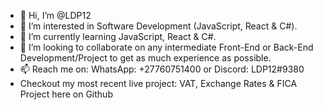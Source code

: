 - 👋 Hi, I’m @LDP12
- 👀 I’m interested in Software Development (JavaScript, React & C#).
- 🌱 I’m currently learning JavaScript, React & C#.
- 💞️ I’m looking to collaborate on any intermediate Front-End or Back-End Development/Project to get as much experience as possible.
- 📫 Reach me on: WhatsApp: +27760751400 or Discord: LDP12#9380
- Checkout my most recent live project: VAT, Exchange Rates & FICA Project here on Github
